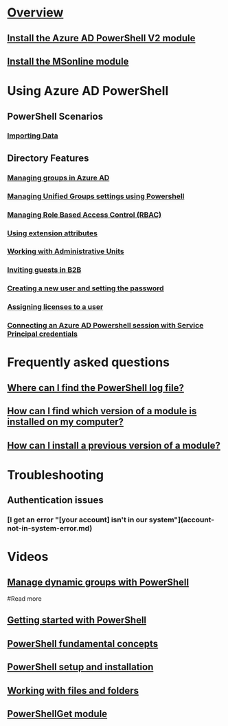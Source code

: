 # [Overview](overview.md)
## [Install the Azure AD PowerShell V2 module](install-adv2.md)
## [Install the MSonline module](install-msonlinev1.md)
# Using Azure AD PowerShell
## PowerShell Scenarios
### [Importing Data](importing-data.md)
## Directory Features
### [Managing groups in Azure AD](https://docs.microsoft.com/en-us/azure/active-directory/active-directory-accessmanagement-groups-settings-v2-cmdlets)
### [Managing Unified Groups settings using Powershell](https://docs.microsoft.com/en-us/azure/active-directory/active-directory-accessmanagement-groups-settings-cmdlets)
### [Managing Role Based Access Control (RBAC)](https://docs.microsoft.com/en-us/azure/active-directory/role-based-access-control-manage-access-powershell)
### [Using extension attributes](using-extension-attributes-sample.md)
### [Working with Administrative Units](Working-with-Administrative-Units.md)
### [Inviting guests in B2B](https://docs.microsoft.com/en-us/azure/active-directory/active-directory-b2b-code-samples#powershell-example)
### [Creating a new user and setting the password](new-user-sample.md)
### [Assigning licenses to a user](Enabling-licenses-sample.md)
### [Connecting an Azure AD Powershell session with Service Principal credentials](signing-in-service-principal.md)
# Frequently asked questions
## [Where can I find the PowerShell log file?](PowerShell-logfile.md)
## [How can I find which version of a module is installed on my computer?](Find-Module-version.md)
## [How can I install a previous version of a module?](Install-previous-version.md)
# Troubleshooting
## Authentication issues
### [I get an error "\[your account] isn't in our system"](account-not-in-system-error.md)
# Videos
## [Manage dynamic groups with PowerShell](https://channel9.msdn.com/Series/Azure-Active-Directory-Videos-Demos/Managing-dynamic-groups-with-Azure-AD-PowerShell)
#Read more
## [Getting started with PowerShell](https://msdn.microsoft.com/powershell/scripting/getting-started/getting-started-with-windows-powershell)
## [PowerShell fundamental concepts](https://msdn.microsoft.com/en-us/powershell/scripting/getting-started/fundamental-concepts)
## [PowerShell setup and installation](https://msdn.microsoft.com/en-us/powershell/scripting/setup/setup-reference)
## [Working with files and folders](https://msdn.microsoft.com/en-us/powershell/scripting/getting-started/cookbooks/working-with-files-and-folders)
## [PowerShellGet module](https://msdn.microsoft.com/powershell/reference/5.1/PowerShellGet/PowerShellGet)
